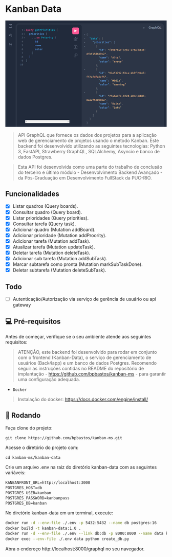 # Kanban  Data 
<img src="screenshot/graphiql.png" alt="Tela principal">

> API GraphQL que fornece os dados dos projetos para a aplicação web de gerenciamento de projetos usando o método Kanban. Este backend foi desenvolvido utilizando as seguintes tecnologias: Python 3, FastAPI, Strawberry GraphQL, SQLAlchemy, Asyncio e banco de dados Postgres.

> Esta API foi desenvolvida como uma parte do trabalho de conclusão do terceiro e último módulo - Desenvolvimento Backend Avançado - da Pós-Graduação em Desenvolvimento FullStack da PUC-RIO. 


## Funcionalidades

- [x] Listar quadros (Query boards).
- [x] Consultar quadro (Query board).
- [x] Listar prioridades (Query priorities).
- [x] Consultar tarefa (Query task).
- [x] Adicionar quadro (Mutation addBoard).
- [x] Adicionar prioridade (Mutation addProority).
- [x] Adicionar tarefa (Mutation addTask).
- [x] Atualizar tarefa (Mutation updateTask).
- [x] Deletar tarefa (Mutation deleteTask).
- [x] Adicionar sub tarefa (Mutation addSubTask).
- [x] Marcar subtarefa como pronta (Mutation markSubTaskDone).
- [x] Deletar subtarefa (Mutation deleteSubTask).

## Todo

- [ ] Autenticação/Autorização via serviço de gerência de usuário ou api gateway

## 💻 Pré-requisitos

Antes de começar, verifique se o seu ambiente atende aos seguintes requisitos:

> ATENÇÃO, este backend foi desenvolvido para rodar em conjunto com o frontend (Kanban-Data), o serviço de gerenciamento de usuários (Back4app) e um banco de dados Postgres. Recomendo seguir as instruções contidas no README do repositório de implantação - https://github.com/bpbastos/kanban-ms - para garantir uma configuração adequada.

* `Docker`

> Instalação do docker: https://docs.docker.com/engine/install/

## 🚀 Rodando

Faça clone do projeto:
```
git clone https://github.com/bpbastos/kanban-ms.git
```

Acesse o diretório do projeto com:
```
cd kanban-ms/kanban-data
```

Crie um arquivo .env na raiz do diretório kanban-data com as seguintes variáveis:

```env
KANBANFRONT_URL=http://localhost:3000
POSTGRES_HOST=db
POSTGRES_USER=kanban
POSTGRES_PASSWORD=kanbanpass
POSTGRES_DB=kanban
```

No diretório kanban-data em um terminal, execute:
```sh
docker run -d --env-file ./.env -p 5432:5432 --name db postgres:16 
docker build -t kanban-data:1.0 .
docker run -d --env-file ./.env --link db:db -p 8000:8000 --name data kanban-data:1.0 
docker exec --env-file ./.env data python create_db.py
```

Abra o endereço http://localhost:8000/graphql no seu navegador.